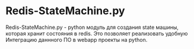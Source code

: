 <h1>Redis-StateMachine.py</h1>

Redis-StateMachine.py - python модуль для создания state машины, 
которая хранит состояния в redis. Это позволяет реализовать удобную Интеграцию 
даннного ПО в webapp проекты на python.